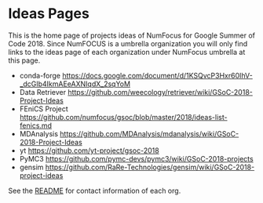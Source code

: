 
# Ideas Pages

This is the home page of projects ideas of NumFocus for Google Summer of Code 2018.
Since NumFOCUS is a umbrella organization you will only find links to the ideas
page of each organization under NumFocus umbrella at this page.

- conda-forge https://docs.google.com/document/d/1KSQvcP3Hxr60IhV-_dcGIb4IkmAEeAXNIqdX_2sqYoM
- Data Retriever https://github.com/weecology/retriever/wiki/GSoC-2018-Project-Ideas
- FEniCS Project https://github.com/numfocus/gsoc/blob/master/2018/ideas-list-fenics.md
- MDAnalysis https://github.com/MDAnalysis/mdanalysis/wiki/GSoC-2018-Project-Ideas
- yt https://github.com/yt-project/gsoc-2018
- PyMC3 https://github.com/pymc-devs/pymc3/wiki/GSoC-2018-projects
- gensim  https://github.com/RaRe-Technologies/gensim/wiki/GSoC-2018-project-ideas

See the [README](https://github.com/numfocus/gsoc/blob/master/README.md) for contact information of each org.
